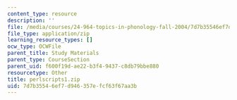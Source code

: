 ```yaml
---
content_type: resource
description: ''
file: /media/courses/24-964-topics-in-phonology-fall-2004/7d7b35546ef7d946357efcf63f67aa3b_perlscripts1.zip
file_type: application/zip
learning_resource_types: []
ocw_type: OCWFile
parent_title: Study Materials
parent_type: CourseSection
parent_uid: f600f19d-ae22-b3f4-9437-c8db79bbe880
resourcetype: Other
title: perlscripts1.zip
uid: 7d7b3554-6ef7-d946-357e-fcf63f67aa3b
---
```

